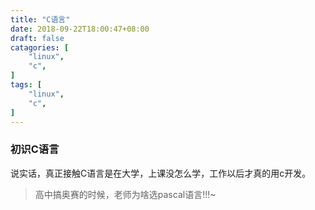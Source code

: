 ```yaml
---
title: "C语言"
date: 2018-09-22T18:00:47+08:00
draft: false
catagories: [
    "linux",
    "c",
]
tags: [
    "linux",
    "c",
]
---
```


### 初识C语言
说实话，真正接触C语言是在大学，上课没怎么学，工作以后才真的用c开发。

> 高中搞奥赛的时候，老师为啥选pascal语言!!!~
